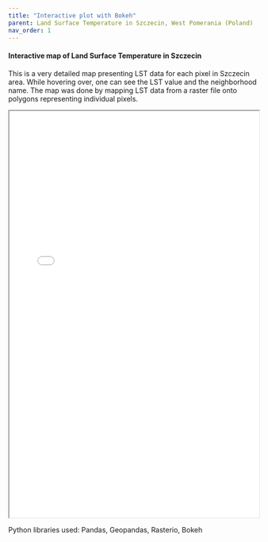 ```yaml
---
title: "Interactive plot with Bokeh"
parent: Land Surface Temperature in Szczecin, West Pomerania (Poland)
nav_order: 1
---
```



#### **Interactive map of Land Surface Temperature in Szczecin** 
This is a very detailed map presenting LST data for each pixel in Szczecin area. While hovering over, one can see the LST value and the neighborhood name.
The map was done by mapping LST data from a raster file onto polygons representing individual pixels. 

<iframe src="{{ '/assets/lst_raster_to_polygons.html' | relative_url }}" width="100%" height="820"></iframe>

Python libraries used: Pandas, Geopandas, Rasterio, Bokeh